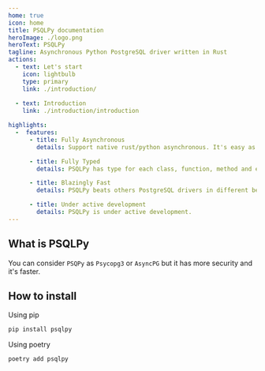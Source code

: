 ```yaml
---
home: true
icon: home
title: PSQLPy documentation
heroImage: ./logo.png
heroText: PSQLPy
tagline: Asynchronous Python PostgreSQL driver written in Rust
actions:
  - text: Let's start
    icon: lightbulb
    type: primary
    link: ./introduction/
  
  - text: Introduction
    link: ./introduction/introduction

highlights:
  -  features:
      - title: Fully Asynchronous
        details: Support native rust/python asynchronous. It's easy as it seems.

      - title: Fully Typed
        details: PSQLPy has type for each class, function, method and etc.

      - title: Blazingly Fast
        details: PSQLPy beats others PostgreSQL drivers in different benchmarks.

      - title: Under active development
        details: PSQLPy is under active development.
---
```

## What is PSQLPy
You can consider `PSQPy` as `Psycopg3` or `AsyncPG` but it has more security and it's faster.

## How to install
Using pip
```bash
pip install psqlpy
```

Using poetry
```
poetry add psqlpy
```